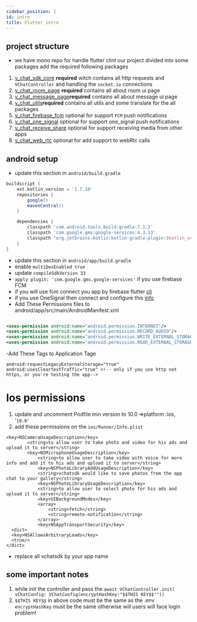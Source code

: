 ```yaml
---
sidebar_position: 1
id: intro
title: Flutter intro
---
```


## project structure

- we have mono repo for handle flutter clint our project divided into some packages add the required following packages

1. [v_chat_sdk_core](https://pub.dev/packages/v_chat_sdk_core) **required** witch contains all http requests
   and `VChatController` and handling the `socket.io` connections
2. [v_chat_room_page](https://pub.dev/packages/v_chat_room_page) **required** contains all about room ui page
3. [v_chat_message_page](https://pub.dev/packages/v_chat_message_page)**required**  contains all about message ui page
4. [v_chat_utils](https://pub.dev/packages/v_chat_utils)**required**  contains all utils and some translate for the all packages
5. [v_chat_firebase_fcm](https://pub.dev/packages/v_chat_firebase_fcm) optional for support `FCM` push notifications
6. [v_chat_one_signal](https://pub.dev/packages/v_chat_one_signal) optional for support one_signal push notifications
7. [v_chat_receive_share](https://pub.dev/packages/v_chat_receive_share)  optional for support receiving media from
   other apps
8. [v_chat_web_rtc](https://pub.dev/packages/v_chat_web_rtc) optional for add support to webRtc calls

## android setup

- update this section in `android/build.gradle`

```groovy
buildscript {
    ext.kotlin_version = '1.7.10'
    repositories {
        google()
        mavenCentral()
    }

    dependencies {
        classpath 'com.android.tools.build:gradle:7.1.2'
        classpath 'com.google.gms:google-services:4.3.13'
        classpath "org.jetbrains.kotlin:kotlin-gradle-plugin:$kotlin_version"
    }
}
```

- update this section in `android/app/build.gradle`
- enable `multiDexEnabled true`
- update `compileSdkVersion 33`
- `apply plugin: 'com.google.gms.google-services'` if you use firebase FCM
- if you will use fcm connect you app by firebase
  flutter [cli](https://firebase.google.com/docs/flutter/setup?platform=android)
- if you use OneSignal then connect and configure
  this [info](https://documentation.onesignal.com/docs/flutter-sdk-setup)
- Add These Permissions files to android/app/src/main/AndroidManifest.xml

```xml

<uses-permission android:name="android.permission.INTERNET"/>
<uses-permission android:name="android.permission.RECORD_AUDIO"/>
<uses-permission android:name="android.permission.WRITE_EXTERNAL_STORAGE"/>
<uses-permission android:name="android.permission.READ_EXTERNAL_STORAGE"/>
```

-Add These Tags to Application Tage

```
android:requestLegacyExternalStorage="true"
android:usesCleartextTraffic="true" <!-- only if you use http not https, or you're testing the app-->
```

# Ios permissions

1. update and uncomment Podfile min version to 10.0 =>platform :ios, '`10.0'`
2. add these permissions on the `ios/Runner/Info.plist`

```
<key>NSCameraUsageDescription</key>
    	<string>to allow user to take photo and video for his ads and upload it to server</string>
    	<key>NSMicrophoneUsageDescription</key>
        	<string>to allow user to take video with voice for more info and add it to his ads and upload it to server</string>
        	<key>NSPhotoLibraryAddUsageDescription</key>
        	<string>vchatsdk would like to save photos from the app chat to your gallery</string>
        	<key>NSPhotoLibraryUsageDescription</key>
        	<string>to allow user to select photo for his ads and upload it to server</string>
        	<key>UIBackgroundModes</key>
        	<array>
        		<string>fetch</string>
        		<string>remote-notification</string>
        	</array>
        	<key>NSAppTransportSecurity</key>
  <dict>
  <key>NSAllowsArbitraryLoads</key>
  <true/>
</dict>
```

- replace all vchatsdk by your app name <br />

## some important notes

1. while init the controller and pass
   the `await VChatController.init( vChatConfig: VChatConfig(encryptHashKey:"$$THIS KEY$$""))`
2. `$$THIS KEY$$` in above code must be the same as the .env `encryptHashKey` must be the same otherwise will users will
   face login problem!